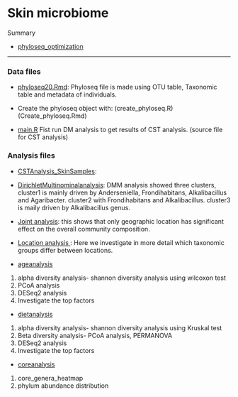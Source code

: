 # Skin microbiome


Summary
* [phyloseq_optimization](phyloseq_optimization.md) 
----------------------------------------------------------------------------

### Data files

* [phyloseq20.Rmd](phyloseq20.Rmd): Phyloseq file is made using OTU table, 
Taxonomic table and metadata of individuals.
* Create the phyloseq object with: (create_phyloseq.R) (Create_phyloseq.Rmd)

* [main.R](main.R)
Fist run DM analysis to get results of CST analysis. (source file for CST analysis)

### Analysis files
* [CSTAnalysis_SkinSamples](CSTAnalysis_SkinSamples.md):

* [DirichletMultinominalanalysis](DirichletMultinominalanalysis.md): DMM analysis
showed three clusters, cluster1 is mainly driven by Anderseniella, Frondihabitans, 
Alkalibacillus and Agaribacter. cluster2 with Frondihabitans and Alkalibacillus.
cluster3 is maily driven by Alkalibacillus genus.


* [Joint analysis](jointanalysis.md): this shows that only geographic
location has significant effect on the overall community composition.


* [Location analysis ](locationanalysis.md): Here we investigate in more
detail which taxonomic groups differ between locations.


* [ageanalysis](ageanalysis.md)
1. alpha diversity analysis- shannon diversity analysis using wilcoxon test
2. PCoA analysis
3. DESeq2 analysis
4. Investigate the top factors

* [dietanalysis](dietanalysis.md)
1. alpha diversity analysis- shannon diversity analysis using Kruskal test
2. Beta diversity analysis- PCoA analysis, PERMANOVA
3. DESeq2 analysis
4. Investigate the top factors


* [coreanalysis](coreanalysis.md)
1. core_genera_heatmap
2. phylum abundance distribution




